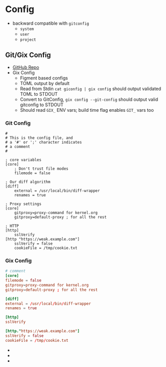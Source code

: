 # Config

- backward compatible with `gitconfig`
  - `system`
  - `user`
  - `project`

## Git/Gix Config

- [GitHub Repo][gh-repo]
- Gix Config
  - Figment based configs
  - TOML output by default
  - Read from Stdin `cat giconfig | gix config` should output validated TOML to STDOUT
  - Convert to GitConfig, `gix config --git-config` should output valid gitconfig to STDOUT
  - Should read `GIX_` ENV vars; build time flag enables `GIT_` vars too

### Git Config

```git-config
#
# This is the config file, and
# a '#' or ';' character indicates
# a comment
#

; core variables
[core]
	; Don't trust file modes
	filemode = false

; Our diff algorithm
[diff]
	external = /usr/local/bin/diff-wrapper
	renames = true

; Proxy settings
[core]
	gitproxy=proxy-command for kernel.org
	gitproxy=default-proxy ; for all the rest

; HTTP
[http]
	sslVerify
[http "https://weak.example.com"]
	sslVerify = false
	cookieFile = /tmp/cookie.txt
```

### Gix Config

```toml
# comment
[core]
filemode = false
gitproxy=proxy-command for kernel.org
gitproxy=default-proxy ; for all the rest

[diff]
external = /usr/local/bin/diff-wrapper
renames = true

[http]
sslVerify

[http."https://weak.example.com"]
sslVerify = false
cookieFile = /tmp/cookie.txt
```

- [git-filter-dimst23]: https://medium.com/@dimst23/a-hidden-gem-of-git-clean-smudge-filter-6c27bee20081 "Clean/Smudge"
- [git-filter-geeks]: https://www.geeksforgeeks.org/git/using-git-filters-customizing-content-on-the-fly/
- [gh-repo]: https://github.com/GitoxideLabs/gitoxide.git "gix github"
